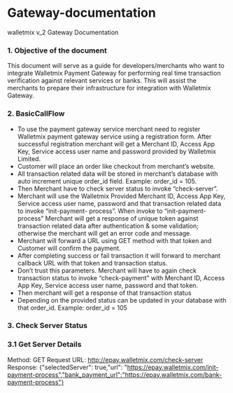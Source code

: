 # Gateway-documentation
walletmix v_2 Gateway Documentation

### 1. Objective of the document
This document will serve as a guide for developers/merchants who want to integrate Walletmix Payment Gateway for performing real time transaction verification against relevant services or banks. This will assist the merchants to prepare their infrastructure for integration with Walletmix Gateway.

### 2. BasicCallFlow
- To use the payment gateway service merchant need to register Walletmix payment gateway service using a registration form. After successful registration merchant will get a Merchant ID, Access App Key, Service access user name and password provided by Walletmix Limited.
- Customer will place an order like checkout from merchant’s website.
- All transaction related data will be stored in merchant’s database with auto increment unique order_id field. Example: order_id = 105.
- Then Merchant have to check server status to invoke “check-server”.
- Merchant will use the Walletmix Provided Merchant ID, Access App Key, Service access user name, password and that transaction related data to invoke “init-payment- process”. When invoke to “init-payment-process” Merchant will get a response of unique token against transaction related data after authentication & some validation; otherwise the merchant will get an error code and message.
- Merchant will forward a URL using GET method with that token and Customer will confirm the payment.
- After completing success or fail transaction it will forward to merchant callback URL with that token and transaction status.
- Don’t trust this parameters. Merchant will have to again check transaction status to invoke “check-payment” with Merchant ID, Access App Key, Service access user name, password and that token.
- Then merchant will get a response of that transaction status
- Depending on the provided status can be updated in your database with that order_id. Example: order_id = 105

### 3. Check Server Status
###     3.1 Get Server Details
Method: GET
Request URL: http://epay.walletmix.com/check-server
Response:
{"selectedServer": true,"url": "https://epay.walletmix.com/init-payment-process","bank_payment_url":"https://epay.walletmix.com/bank-payment-process"}
